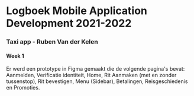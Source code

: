 # Logboek Mobile Application Development 2021-2022
### Taxi app - Ruben Van der Kelen

#### Week 1
Er werd een prototype in Figma gemaakt die de volgende pagina's bevat: Aanmelden, Verificatie identiteit, Home, Rit Aanmaken (met en zonder tussenstop), Rit bevestigen, Menu (Sidebar), Betalingen, Reisgeschiedenis en Promoties.
